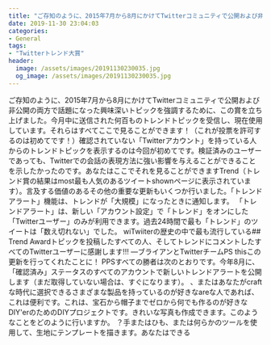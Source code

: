 ```yaml
---
title: "ご存知のように、2015年7月から8月にかけてTwitterコミュニティで公開および非公開の両方で話題になった興味深いトピックを強調するために、この賞を立ち上げました。"
date: 2019-11-30 23:04:03
categories:
- General
tags:
- "Twitterトレンド大賞"
header:
  image: /assets/images/20191130230035.jpg
  og_image: /assets/images/20191130230035.jpg
---
```


ご存知のように、2015年7月から8月にかけてTwitterコミュニティで公開および非公開の両方で話題になった興味深いトピックを強調するために、この賞を立ち上げました。今月中に送信された何百ものトレンドトピックを受信し、現在使用しています。それらはすべてここで見ることができます！（これが投票を許可するのは初めてです！）確認されていない「Twitterアカウント」を持っている人からのトレンドトピックを表示するのは今回が初めてです。検証済みのユーザーであっても、Twitterでの会話の表現方法に強い影響を与えることができることを示したかったのです。あなたはここでそれを見ることができますTrend（トレンド賞の結果はmost最も人気のあるツイートshownページに表示されています）。言及する価値のあるその他の重要な更新もいくつか行いました。「トレンドアラート」機能は、トレンドが「大規模」になったときに通知します。 「トレンドアラート」は、新しい「アカウント設定」で「トレンド」をオンにした「Twitterユーザー」のみが利用できます。過去24時間で最も「トレンド」のツイートは「数え切れない」でした。 wiTwiiterの歴史の中で最も流行している## Trend Awardトピックを投稿したすべての人、そしてトレンドにコメントしたすべての‪Twitterユーザーに感謝します!‼ —ブライアンと‪TwitterチームPS thisこの更新を行ってくれたことに！ PPSすべての勝者は次のとおりです。今年8月に、「確認済み」ステータスのすべてのアカウントで新しいトレンドアラートを公開します（まだ取得していない場合は、すぐになります）。 、またはあなたがcraftな時代に選択できるさまざまな製品を持っているのが好きなareな人であれば、これは便利です。これは、宝石から帽子までゼロから何でも作るのが好きなDIY&#39;erのためのDIYプロジェクトです。きれいな写真も作成できます。このようなことをどのように行いますか。 ？手またはひも、または何らかのツールを使用して、生地にテンプレートを描きます。あなたはできる
